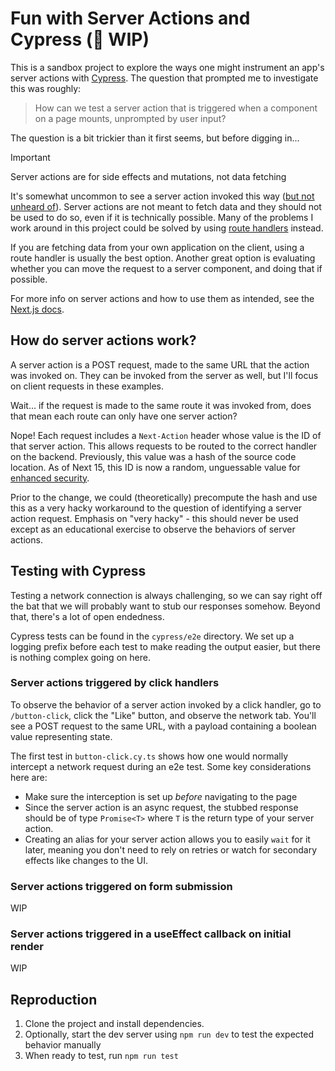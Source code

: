 # Fun with Server Actions and Cypress (🚧 WIP)

This is a sandbox project to explore the ways one might instrument an app's server actions with [Cypress](https://docs.cypress.io/app/get-started/why-cypress). The question that prompted me to investigate this was roughly:

> How can we test a server action that is triggered when a component on a page mounts, unprompted by user input?

The question is a bit trickier than it first seems, but before digging in...

> [!IMPORTANT]
> Server actions are for side effects and mutations, not data fetching

It's somewhat uncommon to see a server action invoked this way ([but not unheard of](https://nextjs.org/docs/app/building-your-application/data-fetching/server-actions-and-mutations#useeffect)). Server actions are not meant to fetch data and they should not be used to do so, even if it is technically possible. Many of the problems I work around in this project could be solved by using [route handlers](https://nextjs.org/docs/app/building-your-application/routing/route-handlers) instead.

If you are fetching data from your own application on the client, using a route handler is usually the best option. Another great option is evaluating whether you can move the request to a server component, and doing that if possible.

For more info on server actions and how to use them as intended, see the [Next.js docs](https://nextjs.org/docs/app/building-your-application/data-fetching/server-actions-and-mutations).

## How do server actions work?

A server action is a POST request, made to the same URL that the action was invoked on. They can be invoked from the server as well, but I'll focus on client requests in these examples.

Wait... if the request is made to the same route it was invoked from, does that mean each route can only have one server action?

Nope! Each request includes a `Next-Action` header whose value is the ID of that server action. This allows requests to be routed to the correct handler on the backend. Previously, this value was a hash of the source code location. As of Next 15, this ID is now a random, unguessable value for [enhanced security](https://nextjs.org/blog/next-15#enhanced-security-for-server-actions).

Prior to the change, we could (theoretically) precompute the hash and use this as a very hacky workaround to the question of identifying a server action request. Emphasis on "very hacky" - this should never be used except as an educational exercise to observe the behaviors of server actions.

## Testing with Cypress

Testing a network connection is always challenging, so we can say right off the bat that we will probably want to stub our responses somehow. Beyond that, there's a lot of open endedness.

Cypress tests can be found in the `cypress/e2e` directory. We set up a logging prefix before each test to make reading the output easier, but there is nothing complex going on here.

### Server actions triggered by click handlers

To observe the behavior of a server action invoked by a click handler, go to `/button-click`, click the "Like" button, and observe the network tab. You'll see a POST request to the same URL, with a payload containing a boolean value representing state.

The first test in `button-click.cy.ts` shows how one would normally intercept a network request during an e2e test. Some key considerations here are:

- Make sure the interception is set up *before* navigating to the page
- Since the server action is an async request, the stubbed response should be of type `Promise<T>` where `T` is the return type of your server action.
- Creating an alias for your server action allows you to easily `wait` for it later, meaning you don't need to rely on retries or watch for secondary effects like changes to the UI.

### Server actions triggered on form submission

WIP

### Server actions triggered in a useEffect callback on initial render

WIP

## Reproduction

1. Clone the project and install dependencies.
2. Optionally, start the dev server using `npm run dev` to test the expected behavior manually
3. When ready to test, run `npm run test`
